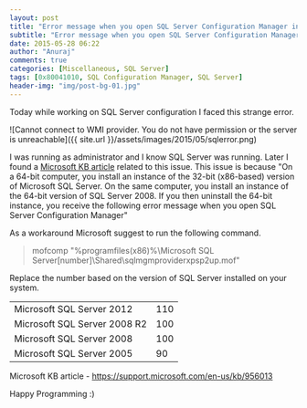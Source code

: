 ```yaml
---
layout: post
title: "Error message when you open SQL Server Configuration Manager in SQL Server: &quot;Cannot connect to WMI provider. You do not have permission or the server is unreachable&quot;"
subtitle: "Error message when you open SQL Server Configuration Manager in SQL Server: &quot;Cannot connect to WMI provider. You do not have permission or the server is unreachable&quot;"
date: 2015-05-28 06:22
author: "Anuraj"
comments: true
categories: [Miscellaneous, SQL Server]
tags: [0x80041010, SQL Configuration Manager, SQL Server]
header-img: "img/post-bg-01.jpg"
---
```

Today while working on SQL Server configuration I faced this strange error. 

![Cannot connect to WMI provider. You do not have permission or the server is unreachable]({{ site.url }}/assets/images/2015/05/sqlerror.png)

I was running as administrator and I know SQL Server was running. Later I found a <a href="https://support.microsoft.com/en-us/kb/956013" target="_blank">Microsoft KB article</a> related to this issue. This issue is because "On a 64-bit computer, you install an instance of the 32-bit (x86-based) version of Microsoft SQL Server. On the same computer, you install an instance of the 64-bit version of SQL Server 2008. If you then uninstall the 64-bit instance, you receive the following error message when you open SQL Server Configuration Manager"

As a workaround Microsoft suggest to run the following command.


>mofcomp "%programfiles(x86)%\Microsoft SQL Server\[number]\Shared\sqlmgmproviderxpsp2up.mof"



Replace the number based on the version of SQL Server installed on your system.
<table>
<tr><td>Microsoft SQL Server 2012</td><td>110</td></tr>
<tr><td>Microsoft SQL Server 2008 R2</td><td>100</td></tr>
<tr><td>Microsoft SQL Server 2008</td><td>100</td></tr>
<tr><td>Microsoft SQL Server 2005</td><td>90</td></tr>
</table>

Microsoft KB article - <a href="https://support.microsoft.com/en-us/kb/956013" target="_blank">https://support.microsoft.com/en-us/kb/956013</a>

Happy Programming :)
